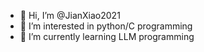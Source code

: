 - 👋 Hi, I’m @JianXiao2021
- 👀 I’m interested in python/C programming
- 🌱 I’m currently learning LLM programming

<!---
JianXiao2021/JianXiao2021 is a ✨ special ✨ repository because its `README.md` (this file) appears on your GitHub profile.
You can click the Preview link to take a look at your changes.
--->
